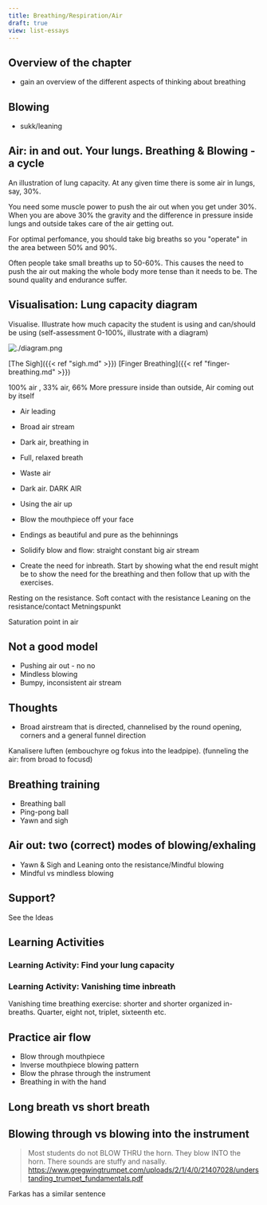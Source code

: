 ```yaml
---
title: Breathing/Respiration/Air
draft: true
view: list-essays
---
```

## Overview of the chapter

- gain an overview of the different aspects of thinking about breathing

## Blowing
- sukk/leaning


## Air: in and out. Your lungs. Breathing & Blowing - a cycle

An illustration of lung capacity. At any given time there is some air in lungs, say, 30%.

You need some muscle power to push the air out when you get under 30%. When you are above 30% the gravity and the difference in pressure inside lungs and outside takes care of the air getting out.

For optimal perfomance, you should take big breaths so you "operate" in the area between 50% and 90%.

Often people take small breaths up to 50-60%. This causes the need to push the air out making the whole body more tense than it needs to be. The sound quality and endurance suffer.

## Visualisation: Lung capacity diagram
Visualise. Illustrate how much capacity the student is using and can/should be using (self-assessment 0-100%, illustrate with a diagram)

![./diagram.png](./diagram.png)

[The Sigh]({{< ref "sigh.md" >}})
[Finger Breathing]({{< ref "finger-breathing.md" >}})

100% air , 33% air, 66%
More pressure inside than outside,
Air coming out by itself


- Air leading
- Broad air stream
- Dark air, breathing in
- Full, relaxed breath

- Waste air
- Dark air. DARK AIR
- Using the air up
- Blow the mouthpiece off your face
- Endings as beautiful and pure as the behinnings
- Solidify blow and flow: straight constant big air stream
- Create the need for inbreath. Start by showing what the end result might be to show the need for the breathing and then follow that up with the exercises.





Resting on the resistance. Soft contact with the resistance
Leaning on the resistance/contact
Metningspunkt

Saturation point in air

## Not a good model
- Pushing air out - no no
- Mindless blowing
- Bumpy, inconsistent air stream


## Thoughts

- Broad airstream that is directed, channelised by the round opening, corners and a general funnel direction

Kanalisere luften (embouchyre og fokus into the leadpipe). (funneling the air: from broad to focusd)

## Breathing training

- Breathing ball
- Ping-pong ball
- Yawn and sigh


## Air out: two (correct) modes of blowing/exhaling

- Yawn & Sigh and Leaning onto the resistance/Mindful blowing
- Mindful vs mindless blowing

## Support?

See the Ideas

## Learning Activities
### Learning Activity: Find your lung capacity


### Learning Activity: Vanishing time inbreath
Vanishing time breathing exercise: shorter and shorter organized in-breaths. Quarter, eight not, triplet, sixteenth etc.


## Practice air flow

- Blow through mouthpiece
- Inverse mouthpiece blowing pattern
- Blow the phrase through the instrument
- Breathing in with the hand


## Long breath vs short breath


## Blowing through vs blowing into the instrument
> Most students do not BLOW THRU the horn. They blow INTO the horn. There sounds are stuffy and nasally.  https://www.gregwingtrumpet.com/uploads/2/1/4/0/21407028/understanding_trumpet_fundamentals.pdf

Farkas has a similar sentence
